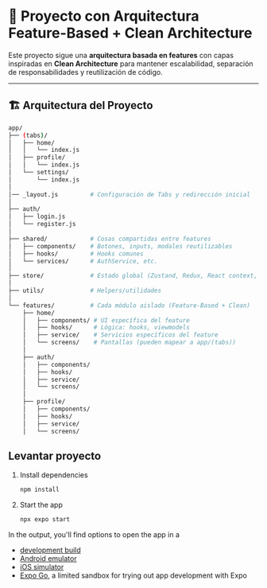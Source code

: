 # 📱 Proyecto con Arquitectura Feature-Based + Clean Architecture

Este proyecto sigue una **arquitectura basada en features** con capas inspiradas en **Clean Architecture** para mantener escalabilidad, separación de responsabilidades y reutilización de código.

---

## 🏗️ Arquitectura del Proyecto

```bash
app/
├── (tabs)/
│   ├── home/
│   │   └── index.js
│   ├── profile/
│   │   └── index.js
│   └── settings/
│       └── index.js
│
│── _layout.js         # Configuración de Tabs y redirección inicial
│
├── auth/
│   ├── login.js
│   └── register.js
│
├── shared/            # Cosas compartidas entre features
│   ├── components/    # Botones, inputs, modales reutilizables
│   ├── hooks/         # Hooks comunes
│   └── services/      # AuthService, etc.
│
├── store/             # Estado global (Zustand, Redux, React context, etc.)
│
├── utils/             # Helpers/utilidades
│
└── features/          # Cada módulo aislado (Feature-Based + Clean)
    ├── home/
    │   ├── components/ # UI específica del feature
    │   ├── hooks/      # Lógica: hooks, viewmodels
    │   ├── service/    # Servicios específicos del feature
    │   └── screens/    # Pantallas (pueden mapear a app/(tabs))
    │
    ├── auth/
    │   ├── components/
    │   ├── hooks/
    │   ├── service/
    │   └── screens/
    │
    ├── profile/
    │   ├── components/
    │   ├── hooks/
    │   ├── service/
    │   └── screens/
```

## Levantar proyecto

1. Install dependencies

   ```bash
   npm install
   ```

2. Start the app

   ```bash
   npx expo start
   ```

In the output, you'll find options to open the app in a

- [development build](https://docs.expo.dev/develop/development-builds/introduction/)
- [Android emulator](https://docs.expo.dev/workflow/android-studio-emulator/)
- [iOS simulator](https://docs.expo.dev/workflow/ios-simulator/)
- [Expo Go](https://expo.dev/go), a limited sandbox for trying out app development with Expo
